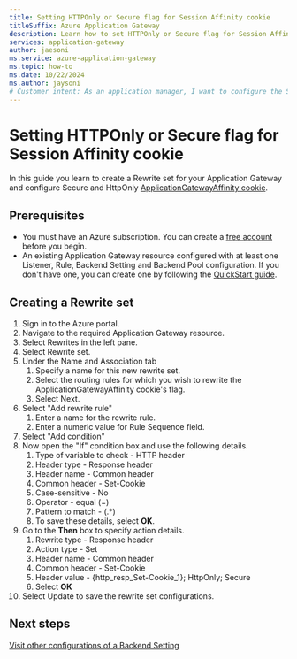 ```yaml
---
title: Setting HTTPOnly or Secure flag for Session Affinity cookie
titleSuffix: Azure Application Gateway
description: Learn how to set HTTPOnly or Secure flag for Session Affinity cookie
services: application-gateway
author: jaesoni
ms.service: azure-application-gateway
ms.topic: how-to
ms.date: 10/22/2024
ms.author: jaysoni 
# Customer intent: As an application manager, I want to configure the Secure and HttpOnly flags for the Session Affinity cookie in my Application Gateway, so that I can enhance the security of user sessions and protect against cross-site scripting attacks.
---
```


# Setting HTTPOnly or Secure flag for Session Affinity cookie
In this guide you learn to create a Rewrite set for your Application Gateway and configure Secure and HttpOnly [ApplicationGatewayAffinity cookie](configuration-http-settings.md#cookie-based-affinity).


## Prerequisites
* You must have an Azure subscription. You can create a [free account](https://azure.microsoft.com/pricing/purchase-options/azure-account?cid=msft_learn) before you begin.
* An existing Application Gateway resource configured with at least one Listener, Rule, Backend Setting and Backend Pool configuration. If you don't have one, you can create one by following the [QuickStart guide](quick-create-portal.md).

## Creating a Rewrite set

1. Sign in to the Azure portal.
1. Navigate to the required Application Gateway resource.
1. Select Rewrites in the left pane.
1. Select Rewrite set.
1. Under the Name and Association tab
    1. Specify a name for this new rewrite set.
    1. Select the routing rules for which you wish to rewrite the ApplicationGatewayAffinity cookie's flag.
    1. Select Next.
1. Select "Add rewrite rule"
    1. Enter a name for the rewrite rule.
    1. Enter a numeric value for Rule Sequence field.
1. Select "Add condition"
1. Now open the "If" condition box and use the following details.
    1. Type of variable to check - HTTP header
    1. Header type - Response header
    1. Header name - Common header
    1. Common header - Set-Cookie
    1. Case-sensitive - No
    1. Operator - equal (=)
    1. Pattern to match - (.*)
    1. To save these details, select **OK**.
1. Go to the **Then** box to specify action details.
    1. Rewrite type - Response header
    1. Action type - Set
    1. Header name - Common header
    1. Common header - Set-Cookie
    1. Header value - {http_resp_Set-Cookie_1}; HttpOnly; Secure
    1. Select **OK**
1. Select Update to save the rewrite set configurations.


## Next steps
[Visit other configurations of a Backend Setting](configuration-http-settings.md)
